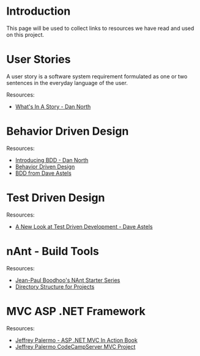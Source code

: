 # Introduction #

This page will be used to collect links to resources we have read and used on this project.

# User Stories #
A user story is a software system requirement formulated as one or two sentences in the everyday language of the user.

Resources:
  * [What's In A Story - Dan North](http://dannorth.net/whats-in-a-story)

# Behavior Driven Design #
Resources:
  * [Introducing BDD - Dan North](http://dannorth.net/introducing-bdd)
  * [Behavior Driven Design](http://behaviour-driven.org/)
  * [BDD from Dave Astels](http://blog.daveastels.com/files/BDD_Intro.pdf)

# Test Driven Design #
Resources:
  * [A New Look at Test Driven Development - Dave Astels](http://daveastels.com/2005/07/05/a-new-look-at-test-driven-development/)

# nAnt - Build Tools #
Resources:
  * [Jean-Paul Boodhoo's NAnt Starter Series](http://www.jpboodhoo.com/blog/NAntStarterSeries.aspx)
  * [Directory Structure for Projects](http://www.jpboodhoo.com/blog/DirectoryStructureForProjects.aspx)

# MVC ASP .NET Framework #
Resources:
  * [Jeffrey Palermo - ASP .NET MVC In Action Book](http://www.manning.com/palermo/)
  * [Jeffrey Palermo CodeCampServer MVC Project](http://code.google.com/p/codecampserver/)